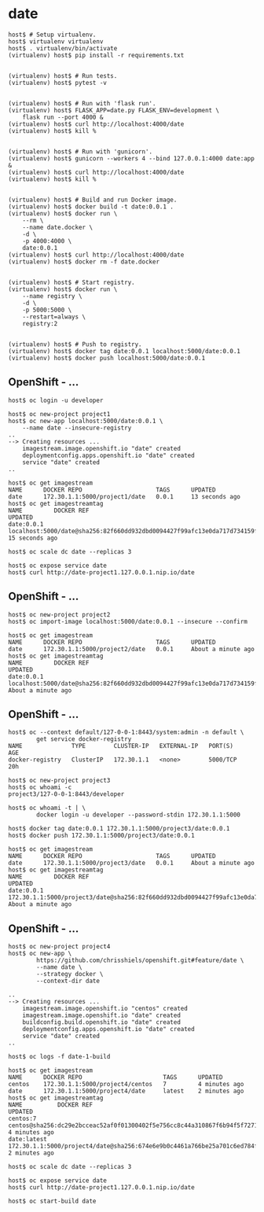 # date

    host$ # Setup virtualenv.
    host$ virtualenv virtualenv
    host$ . virtualenv/bin/activate
    (virtualenv) host$ pip install -r requirements.txt


    (virtualenv) host$ # Run tests.
    (virtualenv) host$ pytest -v


    (virtualenv) host$ # Run with 'flask run'.
    (virtualenv) host$ FLASK_APP=date.py FLASK_ENV=development \
        flask run --port 4000 &
    (virtualenv) host$ curl http://localhost:4000/date
    (virtualenv) host$ kill %


    (virtualenv) host$ # Run with 'gunicorn'.
    (virtualenv) host$ gunicorn --workers 4 --bind 127.0.0.1:4000 date:app &
    (virtualenv) host$ curl http://localhost:4000/date
    (virtualenv) host$ kill %


    (virtualenv) host$ # Build and run Docker image.
    (virtualenv) host$ docker build -t date:0.0.1 .
    (virtualenv) host$ docker run \
        --rm \
        --name date.docker \
        -d \
        -p 4000:4000 \
        date:0.0.1
    (virtualenv) host$ curl http://localhost:4000/date
    (virtualenv) host$ docker rm -f date.docker


    (virtualenv) host$ # Start registry.
    (virtualenv) host$ docker run \
        --name registry \
        -d \
        -p 5000:5000 \
        --restart=always \
        registry:2


    (virtualenv) host$ # Push to registry.
    (virtualenv) host$ docker tag date:0.0.1 localhost:5000/date:0.0.1
    (virtualenv) host$ docker push localhost:5000/date:0.0.1


## OpenShift - ...

    host$ oc login -u developer

    host$ oc new-project project1
    host$ oc new-app localhost:5000/date:0.0.1 \
        --name date --insecure-registry
    ..
    --> Creating resources ...
        imagestream.image.openshift.io "date" created
        deploymentconfig.apps.openshift.io "date" created
        service "date" created
    ..

    host$ oc get imagestream
    NAME      DOCKER REPO                     TAGS      UPDATED
    date      172.30.1.1:5000/project1/date   0.0.1     13 seconds ago
    host$ oc get imagestreamtag
    NAME         DOCKER REF                                                                                    UPDATED
    date:0.0.1   localhost:5000/date@sha256:82f660dd932dbd0094427f99afc13e0da717d734159fc431c651acc2f66fe7a6   15 seconds ago

    host$ oc scale dc date --replicas 3

    host$ oc expose service date
    host$ curl http://date-project1.127.0.0.1.nip.io/date


## OpenShift - ...

    host$ oc new-project project2
    host$ oc import-image localhost:5000/date:0.0.1 --insecure --confirm

    host$ oc get imagestream
    NAME      DOCKER REPO                     TAGS      UPDATED
    date      172.30.1.1:5000/project2/date   0.0.1     About a minute ago
    host$ oc get imagestreamtag
    NAME         DOCKER REF                                                                                    UPDATED
    date:0.0.1   localhost:5000/date@sha256:82f660dd932dbd0094427f99afc13e0da717d734159fc431c651acc2f66fe7a6   About a minute ago


## OpenShift - ...

    host$ oc --context default/127-0-0-1:8443/system:admin -n default \
            get service docker-registry
    NAME              TYPE        CLUSTER-IP   EXTERNAL-IP   PORT(S)    AGE
    docker-registry   ClusterIP   172.30.1.1   <none>        5000/TCP   20h

    host$ oc new-project project3
    host$ oc whoami -c
    project3/127-0-0-1:8443/developer

    host$ oc whoami -t | \
            docker login -u developer --password-stdin 172.30.1.1:5000

    host$ docker tag date:0.0.1 172.30.1.1:5000/project3/date:0.0.1
    host$ docker push 172.30.1.1:5000/project3/date:0.0.1

    host$ oc get imagestream
    NAME      DOCKER REPO                     TAGS      UPDATED
    date      172.30.1.1:5000/project3/date   0.0.1     About a minute ago
    host$ oc get imagestreamtag
    NAME         DOCKER REF                                                                                              UPDATED
    date:0.0.1   172.30.1.1:5000/project3/date@sha256:82f660dd932dbd0094427f99afc13e0da717d734159fc431c651acc2f66fe7a6   About a minute ago


## OpenShift - ...

    host$ oc new-project project4
    host$ oc new-app \
            https://github.com/chrisshiels/openshift.git#feature/date \
            --name date \
            --strategy docker \
            --context-dir date

    ..
    --> Creating resources ...
        imagestream.image.openshift.io "centos" created
        imagestream.image.openshift.io "date" created
        buildconfig.build.openshift.io "date" created
        deploymentconfig.apps.openshift.io "date" created
        service "date" created
    ..

    host$ oc logs -f date-1-build

    host$ oc get imagestream
    NAME      DOCKER REPO                       TAGS      UPDATED
    centos    172.30.1.1:5000/project4/centos   7         4 minutes ago
    date      172.30.1.1:5000/project4/date     latest    2 minutes ago
    host$ oc get imagestreamtag
    NAME          DOCKER REF                                                                                              UPDATED
    centos:7      centos@sha256:dc29e2bcceac52af0f01300402f5e756cc8c44a310867f6b94f5f7271d4f3fec                          4 minutes ago
    date:latest   172.30.1.1:5000/project4/date@sha256:674e6e9b0c4461a766be25a701c6ed784f4c258d1190921862bf593a9174afb7   2 minutes ago

    host$ oc scale dc date --replicas 3

    host$ oc expose service date
    host$ curl http://date-project1.127.0.0.1.nip.io/date

    host$ oc start-build date
